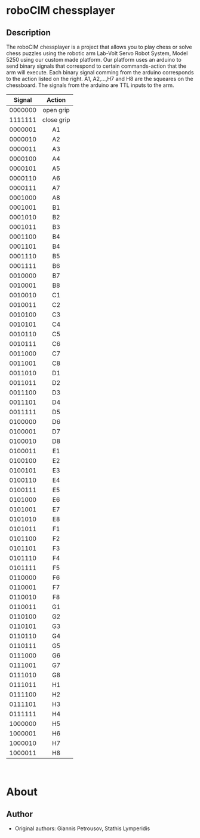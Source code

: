 # roboCIM chessplayer #

## Description ##
<p>The roboCIM chessplayer is a project that allows you to play chess or solve chess puzzles using the robotic arm Lab-Volt Servo Robot System, Model 5250 using our custom made platform. Our platform uses an arduino to send binary signals that correspond to certain commands-action that the arm will execute. Each binary signal comming from the arduino corresponds to the action listed on the right. A1, A2,...,H7 and H8 are the squeares on the chessboard. The signals from the arduino are TTL inputs to the arm.
<p/>

| Signal  | Action  |
| ------- |:---------:|
| 0000000 | open grip |
| 1111111 | close grip|
| 0000001 | A1        |
| 0000010 | A2|
| 0000011 | A3|
| 0000100 | A4|
| 0000101 | A5|
| 0000110 | A6|
| 0000111 | A7|
| 0001000 | A8|
| 0001001 | B1|
| 0001010 | B2|
| 0001011 | B3|
| 0001100 | B4|
| 0001101 | B4|
| 0001110 | B5|
| 0001111 | B6|
| 0010000 | B7|
| 0010001 | B8|
| 0010010 | C1|
| 0010011 | C2|
| 0010100 | C3|
| 0010101 | C4|
| 0010110 | C5|
| 0010111 | C6|
| 0011000 | C7|
| 0011001 | C8|
| 0011010 | D1|
| 0011011 | D2|
| 0011100 | D3|
| 0011101 | D4|
| 0011111 | D5|
| 0100000 | D6|
| 0100001 | D7|
| 0100010 | D8|
| 0100011 | E1|
| 0100100 | E2|
| 0100101 | E3|
| 0100110 | E4|
| 0100111 | E5|
| 0101000 | E6|
| 0101001 | E7|
| 0101010 | E8|
| 0101011 | F1|
| 0101100 | F2|
| 0101101 | F3|
| 0101110 | F4|
| 0101111 | F5|
| 0110000 | F6|
| 0110001 | F7|
| 0110010 | F8|
| 0110011 | G1|
| 0110100 | G2|
| 0110101 | G3|
| 0110110 | G4|
| 0110111 | G5|
| 0111000 | G6|
| 0111001 | G7|
| 0111010 | G8|
| 0111011 | H1|
| 0111100 | H2|
| 0111101 | H3|
| 0111111 | H4|
| 1000000 | H5|
| 1000001 | H6|
| 1000010 | H7|
| 1000011 | H8|
<br />

About
=====

Author
--------------
- Original authors: Giannis Petrousov, Stathis Lymperidis
